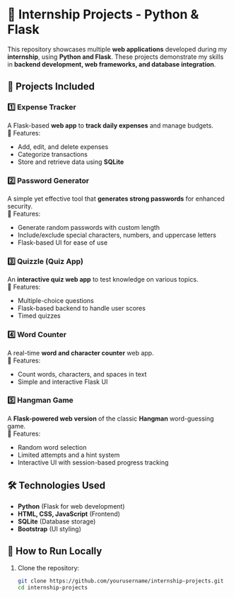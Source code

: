 # 🚀 Internship Projects - Python & Flask  

This repository showcases multiple **web applications** developed during my **internship**, using **Python and Flask**. These projects demonstrate my skills in **backend development, web frameworks, and database integration**.  

## 📌 Projects Included  

### 1️⃣ **Expense Tracker**  
A Flask-based **web app** to **track daily expenses** and manage budgets.  
🔹 Features:  
- Add, edit, and delete expenses  
- Categorize transactions  
- Store and retrieve data using **SQLite**  

### 2️⃣ **Password Generator**  
A simple yet effective tool that **generates strong passwords** for enhanced security.  
🔹 Features:  
- Generate random passwords with custom length  
- Include/exclude special characters, numbers, and uppercase letters  
- Flask-based UI for ease of use  

### 3️⃣ **Quizzle (Quiz App)**  
An **interactive quiz web app** to test knowledge on various topics.  
🔹 Features:  
- Multiple-choice questions  
- Flask-based backend to handle user scores  
- Timed quizzes  

### 4️⃣ **Word Counter**  
A real-time **word and character counter** web app.  
🔹 Features:  
- Count words, characters, and spaces in text  
- Simple and interactive Flask UI  

### 5️⃣ **Hangman Game**  
A **Flask-powered web version** of the classic **Hangman** word-guessing game.  
🔹 Features:  
- Random word selection  
- Limited attempts and a hint system  
- Interactive UI with session-based progress tracking  

## 🛠️ Technologies Used  
- **Python** (Flask for web development)  
- **HTML, CSS, JavaScript** (Frontend)  
- **SQLite** (Database storage)  
- **Bootstrap** (UI styling)  

## 🚀 How to Run Locally  
1. Clone the repository:  
   ```bash
   git clone https://github.com/yourusername/internship-projects.git
   cd internship-projects

